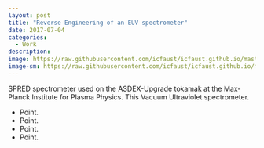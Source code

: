 ```yaml
---
layout: post
title: "Reverse Engineering of an EUV spectrometer"
date: 2017-07-04
categories:
  - Work
description: 
image: https://raw.githubusercontent.com/icfaust/icfaust.github.io/master/_screenshots/SPRED_13.2.png
image-sm: https://raw.githubusercontent.com/icfaust/icfaust.github.io/master/_screenshots/SPRED_13.2.png
---
```

SPRED spectrometer used on the ASDEX-Upgrade tokamak at the Max-Planck Institute for Plasma Physics. This Vacuum Ultraviolet spectrometer.

<ul>
  <li>Point.</li>
  <li>Point.</li>
  <li>Point.</li>
  <li>Point.</li>
</ul>
